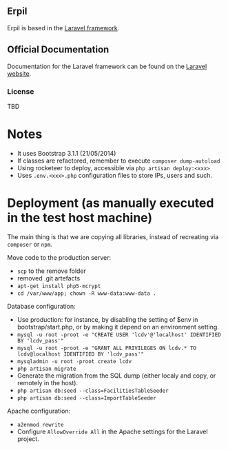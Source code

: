 ## Erpil

Erpil is based in the [Laravel framework](http://github.com/laravel/framework).


## Official Documentation

Documentation for the Laravel framework can be found on the [Laravel website](http://laravel.com/docs).



### License

TBD


# Notes
- It uses Bootstrap 3.1.1 (21/05/2014)
- If classes are refactored, remember to execute `composer dump-autoload`
- Using rocketeer to deploy, accessible via `php artisan deploy:<xxx>`
- Uses `.env.<xxx>.php` configuration files to store IPs, users and such.

# Deployment (as manually executed in the test host machine)

The main thing is that we are copying all libraries, instead of recreating via `composer` or `npm`.

Move code to the production server:

- `scp` to the remove folder
- removed .git artefacts
- `apt-get install php5-mcrypt`
- `cd /var/www/app; chown -R www-data:www-data .`

Database configuration:

- Use production: for instance, by disabling the setting of $env in bootstrap/start.php, or by making it depend on an environment setting.
- `mysql -u root -proot -e "CREATE USER 'lcdv'@'localhost' IDENTIFIED BY 'lcdv_pass'"`
- `mysql -u root -proot -e "GRANT ALL PRIVILEGES ON lcdv.* TO lcdv@localhost IDENTIFIED BY 'lcdv_pass'"`
- `mysqladmin -u root -proot create lcdv`
- `php artisan migrate`
- Generate the migration from the SQL dump (either localy and copy, or remotely in the host).
- `php artisan db:seed --class=FacilitiesTableSeeder`
- `php artisan db:seed --class=ImportTableSeeder`

Apache configuration:

- `a2enmod rewrite`
- Configure `AllowOverride All` in the Apache settings for the Laravel project.